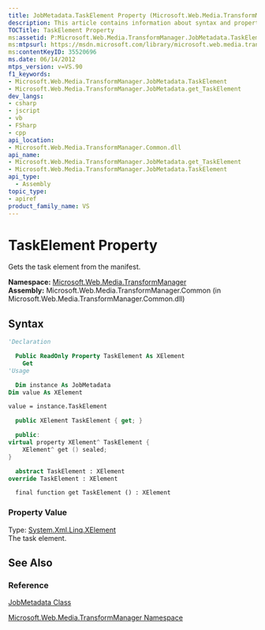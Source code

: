 ```yaml
---
title: JobMetadata.TaskElement Property (Microsoft.Web.Media.TransformManager)
description: This article contains information about syntax and property value for the JobMetadata.TaskElement property.
TOCTitle: TaskElement Property
ms:assetid: P:Microsoft.Web.Media.TransformManager.JobMetadata.TaskElement
ms:mtpsurl: https://msdn.microsoft.com/library/microsoft.web.media.transformmanager.jobmetadata.taskelement(v=VS.90)
ms:contentKeyID: 35520696
ms.date: 06/14/2012
mtps_version: v=VS.90
f1_keywords:
- Microsoft.Web.Media.TransformManager.JobMetadata.TaskElement
- Microsoft.Web.Media.TransformManager.JobMetadata.get_TaskElement
dev_langs:
- csharp
- jscript
- vb
- FSharp
- cpp
api_location:
- Microsoft.Web.Media.TransformManager.Common.dll
api_name:
- Microsoft.Web.Media.TransformManager.JobMetadata.get_TaskElement
- Microsoft.Web.Media.TransformManager.JobMetadata.TaskElement
api_type:
  - Assembly
topic_type:
- apiref
product_family_name: VS
---
```


# TaskElement Property

Gets the task element from the manifest.

**Namespace:**  [Microsoft.Web.Media.TransformManager](microsoft-web-media-transformmanager-namespace.md)  
**Assembly:**  Microsoft.Web.Media.TransformManager.Common (in Microsoft.Web.Media.TransformManager.Common.dll)

## Syntax

```vb
'Declaration

  Public ReadOnly Property TaskElement As XElement
    Get
'Usage

  Dim instance As JobMetadata
Dim value As XElement

value = instance.TaskElement
```

```csharp
  public XElement TaskElement { get; }
```

```cpp
  public:
virtual property XElement^ TaskElement {
    XElement^ get () sealed;
}
```

``` fsharp
  abstract TaskElement : XElement
override TaskElement : XElement
```

```jscript
  final function get TaskElement () : XElement
```

### Property Value

Type: [System.Xml.Linq.XElement](https://msdn.microsoft.com/library/bb340098)  
The task element.  

## See Also

### Reference

[JobMetadata Class](jobmetadata-class-microsoft-web-media-transformmanager.md)

[Microsoft.Web.Media.TransformManager Namespace](microsoft-web-media-transformmanager-namespace.md)
